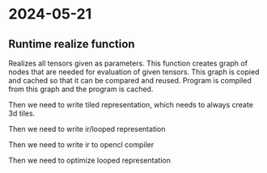 
# 2024-05-21

## Runtime realize function

Realizes all tensors given as parameters.
This function creates graph of nodes that are needed for evaluation of given tensors.
This graph is copied and cached so that it can be compared and reused.
Program is compiled from this graph and the program is cached.

Then we need to write tiled representation, which needs to always create 3d tiles.

Then we need to write ir/looped representation

Then we need to write ir to opencl compiler

Then we need to optimize looped representation
